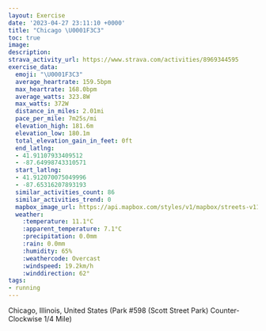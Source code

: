 ```yaml
---
layout: Exercise
date: '2023-04-27 23:11:10 +0000'
title: "Chicago \U0001F3C3"
toc: true
image:
description:
strava_activity_url: https://www.strava.com/activities/8969344595
exercise_data:
  emoji: "\U0001F3C3"
  average_heartrate: 159.5bpm
  max_heartrate: 168.0bpm
  average_watts: 323.8W
  max_watts: 372W
  distance_in_miles: 2.01mi
  pace_per_mile: 7m25s/mi
  elevation_high: 181.6m
  elevation_low: 180.1m
  total_elevation_gain_in_feet: 0ft
  end_latlng:
  - 41.91107933409512
  - -87.64998743310571
  start_latlng:
  - 41.912070075049996
  - -87.65316207893193
  similar_activities_count: 86
  similar_activities_trend: 0
  mapbox_image_url: https://api.mapbox.com/styles/v1/mapbox/streets-v11/static/path-5+787af2-1.0(e%7Bx~Fdl~uOEiBK%5DZo%40bAaB%5Ew%40Na%40Js%40CmADIBO%3FyB%60%40GFEKo%40Bi%40CcEEq%40%40eCCc%40NaDCkCGY%3FWV%5B%5EQx%40BHBBL%40f%40CnD%40b%40DNLRXPV%40hAAXGNMJWDU%40_AEeBCYIYOQYIeA%3Fc%40FIHS%5CERC%5EBpCBVJVVPVDrAGXIRUDS%40qBI_BQ%5DKKKEmA%3FYBMDKJQh%40CZBfAAl%40Bv%40DLLRRJRDjACRETOJSF%5BAmBEcAKg%40OOSGyAD%5DHS%5CEVA%60AD~BBLLRNJJBvACPEPIT_%40BQA%7BBE%7D%40I%5DMQSI%7B%40EkA%3FQCOKaAFi%40AG%40CBAj%40Dx%40Ah%40JnBGxABfBCdCDr%40FrG%3FFi%40C),pin-s-s+e5b22e(-87.65139,41.91171),pin-s-f+89ae00(-87.64816000000002,41.91103000000001)/auto/800x800?access_token=pk.eyJ1Ijoiam9zaGJlY2ttYW4iLCJhIjoiY205eWR2aDd1MWZ6djJrbXc4a3M0bWZleiJ9.XiG9OWkNcZk2QzjJbxLB4A
  weather:
    :temperature: 11.1°C
    :apparent_temperature: 7.1°C
    :precipitation: 0.0mm
    :rain: 0.0mm
    :humidity: 65%
    :weathercode: Overcast
    :windspeed: 19.2km/h
    :winddirection: 62°
tags:
- running
---
```

Chicago, Illinois, United States (Park #598 (Scott Street Park) Counter-Clockwise 1/4 Mile)
